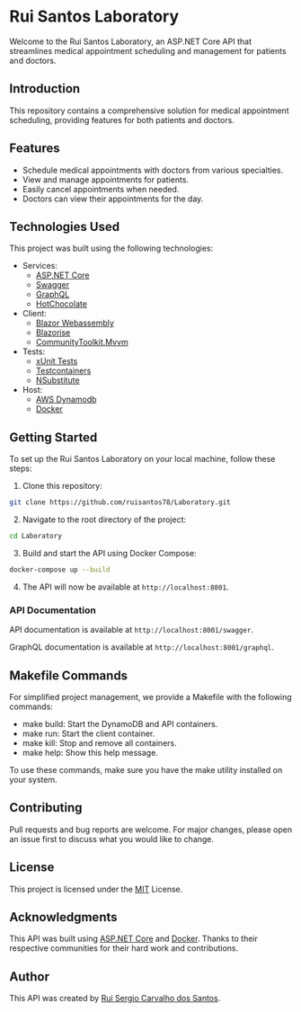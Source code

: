 # Rui Santos Laboratory

Welcome to the Rui Santos Laboratory, an ASP.NET Core API that streamlines medical appointment scheduling and management for patients and doctors.

## Introduction

This repository contains a comprehensive solution for medical appointment scheduling, providing features for both patients and doctors.

## Features

- Schedule medical appointments with doctors from various specialties.
- View and manage appointments for patients.
- Easily cancel appointments when needed.
- Doctors can view their appointments for the day.

## Technologies Used

This project was built using the following technologies:

- Services:
  - [ASP.NET Core](https://dotnet.microsoft.com/apps/aspnet)
  - [Swagger](https://swagger.io/)
  - [GraphQL](https://graphql.org/)
  - [HotChocolate](https://chillicream.com/docs/hotchocolate/v13)
- Client:
  - [Blazor Webassembly](https://dotnet.microsoft.com/en-us/apps/aspnet/web-apps/blazor)
  - [Blazorise](https://blazorise.com/)
  - [CommunityToolkit.Mvvm](https://learn.microsoft.com/en-us/dotnet/communitytoolkit/mvvm/)
- Tests:
  - [xUnit Tests](https://xunit.net/)
  - [Testcontainers](https://dotnet.testcontainers.org/)
  - [NSubstitute](https://nsubstitute.github.io/)
- Host:
  - [AWS Dynamodb](https://aws.amazon.com/en/pm/dynamodb/)
  - [Docker](https://www.docker.com/)


## Getting Started
To set up the Rui Santos Laboratory on your local machine, follow these steps:

1. Clone this repository:
```bash
git clone https://github.com/ruisantos78/Laboratory.git
```

2. Navigate to the root directory of the project:
```bash
cd Laboratory
```

3. Build and start the API using Docker Compose:
```bash
docker-compose up --build
```

4. The API will now be available at `http://localhost:8001`.

### API Documentation

API documentation is available at `http://localhost:8001/swagger`.

GraphQL documentation is available at `http://localhost:8001/graphql`.

## Makefile Commands

For simplified project management, we provide a Makefile with the following commands:

- make build: Start the DynamoDB and API containers.
- make run: Start the client container.
- make kill: Stop and remove all containers.
- make help: Show this help message.

To use these commands, make sure you have the make utility installed on your system.

## Contributing

Pull requests and bug reports are welcome. For major changes, please open an issue first to discuss what you would like to change.

## License

This project is licensed under the [MIT](https://opensource.org/licenses/MIT) License.

## Acknowledgments

This API was built using [ASP.NET Core](https://dotnet.microsoft.com/apps/aspnet) and [Docker](https://www.docker.com/). Thanks to their respective communities for their hard work and contributions.

## Author

This API was created by [Rui Sergio Carvalho dos Santos](https://github.com/ruisantos78).
